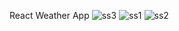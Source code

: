React Weather App
<img src="https://i.ibb.co/sy8rh4B/ss3.png" alt="ss3" border="0">
<img src="https://i.ibb.co/ZB26s3F/ss1.png" alt="ss1" border="0">
<img src="https://i.ibb.co/3W2fmSr/ss2.png" alt="ss2" border="0">
